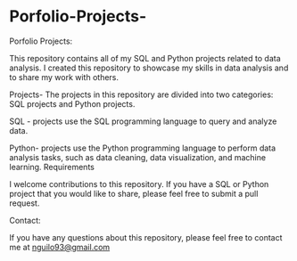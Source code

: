 # Porfolio-Projects-
Porfolio Projects:
 
This repository contains all of my SQL and Python projects related to data analysis. I created this repository to showcase my skills in data analysis and to share my work with others.

Projects-
The projects in this repository are divided into two categories: SQL projects and Python projects.

SQL -
projects use the SQL programming language to query and analyze data.

Python- 
projects use the Python programming language to perform data analysis tasks, such as data cleaning, data visualization, and machine learning.
Requirements

I welcome contributions to this repository. If you have a SQL or Python project that you would like to share, please feel free to submit a pull request.

Contact:

If you have any questions about this repository, please feel free to contact me at nguilo93@gmail.com 
